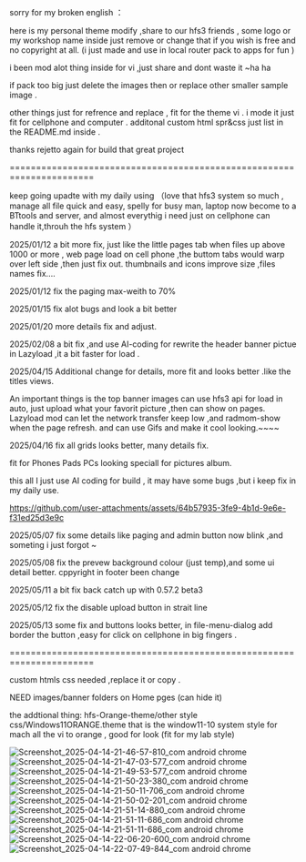 
sorry for my broken english ：

here is my personal theme modify ,share to our hfs3 friends , some logo or my workshop name inside just remove or change that if you wish is free and no copyright at all. (i just made and use in local router pack to apps for fun )

i been mod alot thing inside for vi ,just share and dont waste it ~ha ha

if pack too big just delete the images then or replace other smaller sample image .

other things just for refrence and replace , fit for the theme vi .
i mode it just fit for cellphone and computer .
additonal custom html spr&css just list in the README.md inside .

thanks rejetto again for build that great project


======================================================================

keep going upadte with my daily using （love that hfs3 system so much , manage all file quick and easy, spelly for busy man, laptop now become to a BTtools and  server, and almost everythig i need just on cellphone can handle it,throuh the hfs system ）

2025/01/12 
a bit more fix, just like the little pages tab when files up above 1000 or more , web page load on cell phone ,the buttom tabs would warp over left side ,then just fix out.  thumbnails and icons improve size ,files names fix....

2025/01/12 
fix the paging max-weith to 70%

2025/01/15
fix alot bugs and look a bit better

2025/01/20
more details fix and adjust.

2025/02/08
a bit fix ,and use AI-coding for rewrite the header banner pictue in Lazyload ,it a bit faster for load .

2025/04/15
Additional change for details, more fit and looks better .like the titles views. 

An important things is the top banner images can use hfs3 api for load in auto, just upload what your favorit picture ,then can show on pages.
Lazyload mod can let the network transfer keep low ,and radmom-show when the page refresh. and can use Gifs and make it cool looking.~~~~

2025/04/16
fix all grids looks better, many details fix. 

fit for Phones Pads PCs looking speciall for pictures album.

this all I just use AI coding for build , it may have some bugs ,but i keep fix in my daily use.

https://github.com/user-attachments/assets/64b57935-3fe9-4b1d-9e6e-f31ed25d3e9c


2025/05/07
fix some details like paging and admin button now blink ,and someting i just forgot ~ 

2025/05/08
fix the prevew background colour (just temp),and some ui detail  better.
cppyright in footer been change 

2025/05/11
a bit fix back catch up with 0.57.2 beta3

2025/05/12
fix the disable upload button in strait line 

2025/05/13
some fix and buttons looks better, in file-menu-dialog add border the button ,easy for click on cellphone in big fingers .

======================================================================


custom htmls css needed ,replace it or copy .

NEED images/banner folders on Home pges (can hide it)


the addtional thing:
hfs-Orange-theme/other style css/Windows11ORANGE.theme
that is the window11-10 system style for mach all the vi to orange , good for look (fit for my lab style)

![Screenshot_2025-04-14-21-46-57-810_com android chrome](https://github.com/user-attachments/assets/f47fa4da-c91d-4657-81c2-05f3647ef561)
![Screenshot_2025-04-14-21-47-03-577_com android chrome](https://github.com/user-attachments/assets/20618184-c726-4d53-8673-c2a12715caec)
![Screenshot_2025-04-14-21-49-53-577_com android chrome](https://github.com/user-attachments/assets/7ca9ce49-1a0f-47cd-b362-47d06c6468d5)
![Screenshot_2025-04-14-21-50-23-380_com android chrome](https://github.com/user-attachments/assets/6114941d-431a-4ccc-887e-c5e3cdba455a)
![Screenshot_2025-04-14-21-50-11-706_com android chrome](https://github.com/user-attachments/assets/6ab7ab21-43f4-487a-8880-9f4e1ac530b3)
![Screenshot_2025-04-14-21-50-02-201_com android chrome](https://github.com/user-attachments/assets/e4230ffc-442c-496e-8e0e-69119a05814f)
![Screenshot_2025-04-14-21-51-14-880_com android chrome](https://github.com/user-attachments/assets/e648256c-7d7b-4cf3-80f8-dc511ded4007)
![Screenshot_2025-04-14-21-51-11-686_com android chrome](https://github.com/user-attachments/assets/b68a2a0b-c4ec-48e7-bd8b-0a3e1f5b0270)
![Screenshot_2025-04-14-21-51-11-686_com android chrome](https://github.com/user-attachments/assets/0fbb5f5f-e116-4b0f-825d-84b6f9834832)
![Screenshot_2025-04-14-22-06-20-600_com android chrome](https://github.com/user-attachments/assets/b4086228-d4f7-498f-b3cd-802dab252b1f)
![Screenshot_2025-04-14-22-07-49-844_com android chrome](https://github.com/user-attachments/assets/8ae38a50-ad13-4ff2-bc69-fc057fea7e73)


